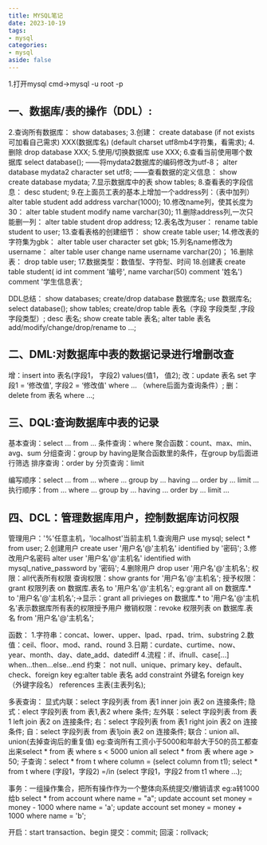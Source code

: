 ```yaml
---
title: MYSQL笔记
date: 2023-10-19
tags:
- mysql
categories:
- mysql
aside: false
---
```


1.打开mysql
cmd->mysql -u root -p

## 一、数据库/表的操作（DDL）:
2.查询所有数据库：
show databases;
3.创建：
create database (if not exists可加看自己需求) XXX(数据库名) (default charset utf8mb4字符集，看需求);
4.删除
drop database XXX;
5.使用/切换数据库
use XXX;
6.查看当前使用哪个数据库
select database();
——将mydata2数据库的编码修改为utf-8；
alter database mydata2 character set utf8;
——查看数据的定义信息：
show create database mydata;
7.显示数据库中的表
show tables;
8.查看表的字段信息：
desc student;
9.在上面员工表的基本上增加一个address列：（表中加列）
alter table student add address varchar(1000);
10.修改name列，使其长度为30：
alter table student modify name varchar(30);
11.删除address列,一次只能删一列：
alter table student drop address;
12.表名改为user：
rename table student to user;
13.查看表格的创建细节：
show create table user;
14.修改表的字符集为gbk：
alter table user character set gbk;
15.列名name修改为username：
alter table user change name username varchar(20)；
16.删除表：
drop table user;
17.数据类型：数值型、字符型、时间
18.创建表
create table student(
	id int comment '编号',
	name varchar(50) comment '姓名') comment '学生信息表';

DDL总结：
show databases;
create/drop database 数据库名;
use 数据库名;
select database();
show tables;
create/drop table 表名（字段 字段类型 ,字段 字段类型）;
desc 表名;
show create table 表名;
alter table 表名 add/modify/change/drop/rename to ...;

## 二、DML:对数据库中表的数据记录进行增删改查
增：insert into 表名(字段1， 字段2) values(值1， 值2);
改：update 表名 set 字段1 = ‘修改值', 字段2 = ‘修改值'  where ... （where后面为查询条件）;
删：delete from 表名 where ...;

## 三、DQL:查询数据库中表的记录
基本查询：select ... from ... 
条件查询：where 
聚合函数：count、max、min、avg、sum
分组查询：group by         having是聚合函数里的条件，在group by后面进行筛选
排序查询：order by
分页查询：limit

编写顺序：select ... from ... where ... group by ... having ... order by ... limit ...
执行顺序：from ... where ... group by ... having ... order by ... limit ...

## 四、DCL：管理数据库用户，控制数据库访问权限
管理用户：'%'任意主机，'localhost'当前主机
1.查询用户
use mysql;
select * from user;
2.创建用户
create user '用户名'@'主机名' identified by '密码';
3.修改用户名密码
alter user '用户名'@'主机名' identified with mysql_native_password by '密码';
4.删除用户
drop  user '用户名'@'主机名';
权限：all代表所有权限
查询权限：show grants for '用户名'@'主机名';
授予权限：grant 权限列表 on 数据库.表名 to '用户名'@'主机名';  eg:grant all on 数据库.* to '用户名'@'主机名';->显示：grant all privieges on 数据库.* to '用户名'@'主机名'表示数据库所有表的权限授予用户
撤销权限：revoke 权限列表 on 数据库.表名 from '用户名'@'主机名';

函数：
1.字符串：concat、lower、upper、lpad、rpad、trim、substring
2.数值：ceil、floor、mod、rand、round
3.日期：curdate、curtime、now、year、month、day、date_add、datediff
4.流程：if、ifnull、case[...] when...then...else...end
约束：
not null、unique、primary key、default、check、foreign key
eg:alter table 表名 add constraint 外键名 foreign key （外键字段名） references 主表(主表列名);

多表查询：
显式内联：select 字段列表 from 表1 inner join 表2 on 连接条件;
隐式：elect 字段列表 from 表1,表2 where 条件;
左外联：select 字段列表 from 表1 left join 表2 on 连接条件;
右：select 字段列表 from 表1 right join 表2 on 连接条件;
自：select 字段列表 from 表1join 表2 on 连接条件;
联合：union all、union(去掉查询后的重复值)
eg:查询所有工资小于5000和年龄大于50的员工都查出来select * from 表 where s < 5000 union all select * from 表 where age > 50;
子查询：select * from t where column = (select column from t1);
select * from t where (字段1，字段2) =/in (select 字段1，字段2 from t1 where ...);


事务：一组操作集合，把所有操作作为一个整体向系统提交/撤销请求
eg:a转1000给b
select * from account where name = "a";
update account set money = money - 1000 where name = 'a';
update account set money = money + 1000 where name = 'b';

开启：start transaction、begin
提交：commit;
回滚：rollvack;

